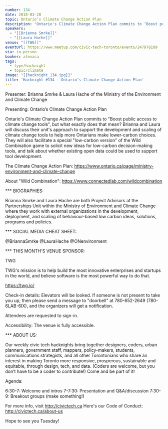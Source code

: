 ```yaml
---
number: 134
date: 2018-03-20
topic: Ontario’s Climate Change Action Plan
description: "Ontario's Climate Change Action Plan commits to ‘Boost public access to climate change tools’, but what exactly does that mean? Brianna and Laura will discuss their unit's approach to support the development and scaling of climate change tools to help more Ontarians make lower-carbon choices. They will also facilitate a special ‘low-carbon version’ of the Wild Combination game to solicit new ideas for low-carbon decision-making tools, and talk about whether existing open data could be used to support tool development.The Climate Change Action Plan: https://www.ontario.ca/page/ministry-environment-and-climate-changeAbout ‘Wild Combination’: https://www.connectedlab.com/wildcombination"
speakers:
  - "[[Brianna Smrke]]"
  - "[[Laura Hache]]"
venue: "[[TWG]]"
eventUrl: https://www.meetup.com/civic-tech-toronto/events/247978109
via: in-person
booker: alexaca
tags:
  - type/hacknight
  - topic/climate
image: "[[hacknight_134.jpg]]"
title: 'Hacknight #134 – Ontario’s Climate Change Action Plan'
---
```


Presenter: Brianna Smrke & Laura Hache of the Ministry of the Environment and Climate Change

Presenting: Ontario’s Climate Change Action Plan

Ontario's Climate Change Action Plan commits to "Boost public access to climate change tools", but what exactly does that mean? Brianna and Laura will discuss their unit's approach to support the development and scaling of climate change tools to help more Ontarians make lower-carbon choices. They will also facilitate a special "low-carbon version" of the Wild Combination game to solicit new ideas for low-carbon decision-making tools, and talk about whether existing open data could be used to support tool development.

The Climate Change Action Plan: https://www.ontario.ca/page/ministry-environment-and-climate-change

About "Wild Combination": https://www.connectedlab.com/wildcombination

*** BIOGRAPHIES:

Brianna Smrke and Laura Hache are both Project Advisors at the Partnerships Unit within the Ministry of Environment and Climate Change where they work with external organizations in the development, deployment, and scaling of behaviour-based low carbon ideas, solutions, programs and policies.

*** SOCIAL MEDIA CHEAT SHEET:

@BriannaSmrke @LauraHache @ONenvironment

*** THIS MONTH'S VENUE SPONSOR:

TWG

TWG's mission is to help build the most innovative enterprises and startups in the world, and believe software is the most powerful way to do that.

https://twg.io/

Check-in details: Elevators will be looked. If someone is not present to take you up, then please send a message to "doorbell" at 780-652-2649 (780-6LAB-6IX), and the organizers will get a notification.

Attendees are requested to sign-in.

Accessibility: The venue is fully accessible.

*** ABOUT US:

Our weekly civic tech hacknights bring together designers, coders, urban planners, government staff, mappers, policy-makers, students, communications strategists, and all other Torontonians who share an interest in making Toronto more responsive, prosperous, sustainable and equitable, through design, tech, and data. (Coders are welcome, but you don’t have to be a coder to contribute!) Come and be part of it!

Agenda:

6:30-7: Welcome and intros
7-7:30: Presentation and Q&A/discussion
7:30-9: Breakout groups (make something!)

For more info, visit http://civictech.ca
Here's our Code of Conduct: http://civictech.ca/about-us

Hope to see you Tuesday!